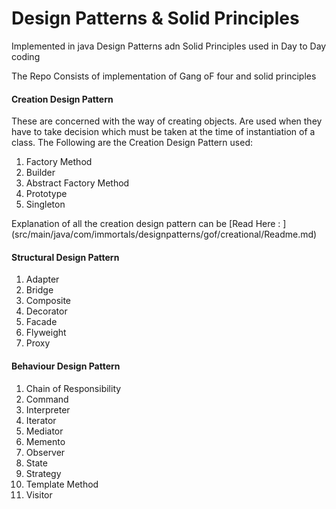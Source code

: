<h1> Design Patterns & Solid Principles </h1>

<p>
Implemented in java Design Patterns adn Solid Principles used in Day to Day coding  </p>

<p>
 The Repo Consists of implementation of Gang oF four and solid principles 
</p>

<div>
<h4> Creation Design Pattern </h4>
<p>
   These are concerned with the way of creating objects. Are used when they have to take decision which must be taken at
   the time of instantiation of a class.
   The Following are the Creation Design Pattern used:
<p>
<ol>
    <li>Factory Method</li>
    <li>Builder</li>
    <li>Abstract Factory Method</li>
    <li>Prototype</li>
    <li>Singleton</li>
</ol>
<p>
 Explanation of all the creation design pattern can be  [Read Here : ](src/main/java/com/immortals/designpatterns/gof/creational/Readme.md)

</p>
</div>

<div>
<h4> Structural Design Pattern </h4>
<p>

</p>
<ol>
<li>Adapter</li>
<li>Bridge</li>
<li>Composite</li>
<li>Decorator</li>
<li>Facade</li>
<li>Flyweight</li>
<li>Proxy</li>    
</ol>
</div>

<div>
<h4> Behaviour Design Pattern </h4>
<p>

</p>
<ol>
    <li> Chain of Responsibility</li>
    <li> Command</li>
    <li> Interpreter</li>
    <li> Iterator</li>
    <li> Mediator</li>
    <li> Memento</li>
    <li> Observer</li>
    <li> State</li>
    <li> Strategy</li>
    <li> Template Method</li>
    <li> Visitor</li>
</ol>
</div>
